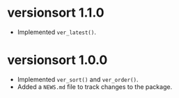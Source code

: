 # versionsort 1.1.0

* Implemented `ver_latest()`.

# versionsort 1.0.0

* Implemented `ver_sort()` and `ver_order()`.
* Added a `NEWS.md` file to track changes to the package.
